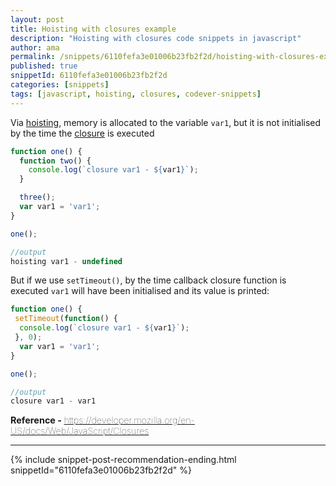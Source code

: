 ```yaml
---
layout: post
title: Hoisting with closures example
description: "Hoisting with closures code snippets in javascript"
author: ama
permalink: /snippets/6110fefa3e01006b23fb2f2d/hoisting-with-closures-example
published: true
snippetId: 6110fefa3e01006b23fb2f2d
categories: [snippets]
tags: [javascript, hoisting, closures, codever-snippets]
---
```


Via [hoisting](https://developer.mozilla.org/en-US/docs/Glossary/Hoisting), memory is allocated to the variable `var1`, but it is not initialised by the time the [closure](https://developer.mozilla.org/en-US/docs/Web/JavaScript/Closures) is executed

```javascript
function one() {
  function two() {
    console.log(`closure var1 - ${var1}`);
  }

  three();
  var var1 = 'var1';
}

one();

//output
hoisting var1 - undefined
```

But if we use `setTimeout()`, by the time callback closure function is executed `var1` will have been initialised and its value is printed:

```javascript
function one() {
 setTimeout(function() {
  console.log(`closure var1 - ${var1}`);
 }, 0);
  var var1 = 'var1';
}

one();

//output
closure var1 - var1
```

<span style="font-size: 0.9rem">
  <strong>Reference - </strong>
  <a href="https://developer.mozilla.org/en-US/docs/Web/JavaScript/Closures" target="_blank" style="font-weight: lighter">
     https://developer.mozilla.org/en-US/docs/Web/JavaScript/Closures
  </a>
</span>

<hr/>


 {% include snippet-post-recommendation-ending.html snippetId="6110fefa3e01006b23fb2f2d" %}
